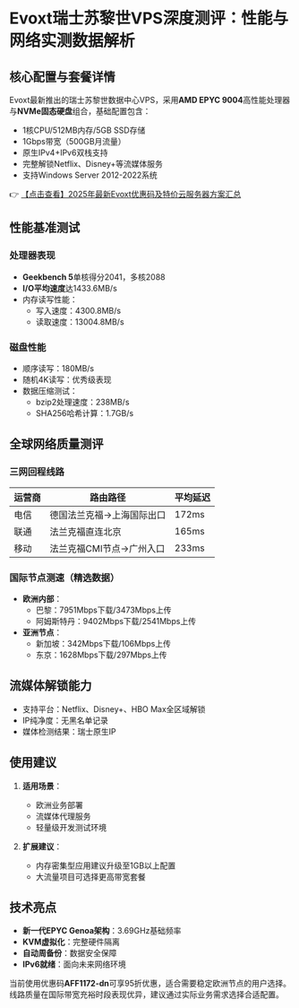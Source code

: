 # Evoxt瑞士苏黎世VPS深度测评：性能与网络实测数据解析

## 核心配置与套餐详情
Evoxt最新推出的瑞士苏黎世数据中心VPS，采用**AMD EPYC 9004**高性能处理器与**NVMe固态硬盘**组合，基础配置包含：
- 1核CPU/512MB内存/5GB SSD存储
- 1Gbps带宽（500GB月流量）
- 原生IPv4+IPv6双栈支持
- 完整解锁Netflix、Disney+等流媒体服务
- 支持Windows Server 2012-2022系统

👉 [【点击查看】2025年最新Evoxt优惠码及特价云服务器方案汇总](https://bit.ly/evoxt)

## 性能基准测试
### 处理器表现
- **Geekbench 5**单核得分2041，多核2088
- **I/O平均速度**达1433.6MB/s
- 内存读写性能：
  - 写入速度：4300.8MB/s
  - 读取速度：13004.8MB/s

### 磁盘性能
- 顺序读写：180MB/s
- 随机4K读写：优秀级表现
- 数据压缩测试：
  - bzip2处理速度：238MB/s
  - SHA256哈希计算：1.7GB/s

## 全球网络质量测评
### 三网回程线路
| 运营商 | 路由路径                          | 平均延迟 |
|--------|-----------------------------------|----------|
| 电信   | 德国法兰克福→上海国际出口         | 172ms    |
| 联通   | 法兰克福直连北京                  | 165ms    |
| 移动   | 法兰克福CMI节点→广州入口          | 233ms    |

### 国际节点测速（精选数据）
- **欧洲内部**：
  - 巴黎：7951Mbps下载/3473Mbps上传
  - 阿姆斯特丹：9402Mbps下载/2541Mbps上传
- **亚洲节点**：
  - 新加坡：342Mbps下载/106Mbps上传
  - 东京：1628Mbps下载/297Mbps上传

## 流媒体解锁能力
- 支持平台：Netflix、Disney+、HBO Max全区域解锁
- IP纯净度：无黑名单记录
- 媒体检测结果：瑞士原生IP

## 使用建议
1. **适用场景**：
   - 欧洲业务部署
   - 流媒体代理服务
   - 轻量级开发测试环境

2. **扩展建议**：
   - 内存密集型应用建议升级至1GB以上配置
   - 大流量项目可选择更高带宽套餐

## 技术亮点
- **新一代EPYC Genoa架构**：3.69GHz基础频率
- **KVM虚拟化**：完整硬件隔离
- **自动周备份**：数据安全保障
- **IPv6就绪**：面向未来网络环境

当前使用优惠码**AFF1172-dn**可享95折优惠，适合需要稳定欧洲节点的用户选择。线路质量在国际带宽充裕时段表现优异，建议通过实际业务需求选择合适配置。